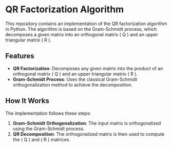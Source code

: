 # QR Factorization Algorithm

This repository contains an implementation of the QR factorization algorithm in Python. The algorithm is based on the Gram-Schmidt process, which decomposes a given matrix into an orthogonal matrix \( Q \) and an upper triangular matrix \( R \).

## Features

- **QR Factorization**: Decomposes any given matrix into the product of an orthogonal matrix \( Q \) and an upper triangular matrix \( R \).
- **Gram-Schmidt Process**: Uses the classical Gram-Schmidt orthogonalization method to achieve the decomposition.

## How It Works

The implementation follows these steps:
1. **Gram-Schmidt Orthogonalization**: The input matrix is orthogonalized using the Gram-Schmidt process.
2. **QR Decomposition**: The orthogonalized matrix is then used to compute the \( Q \) and \( R \) matrices.
